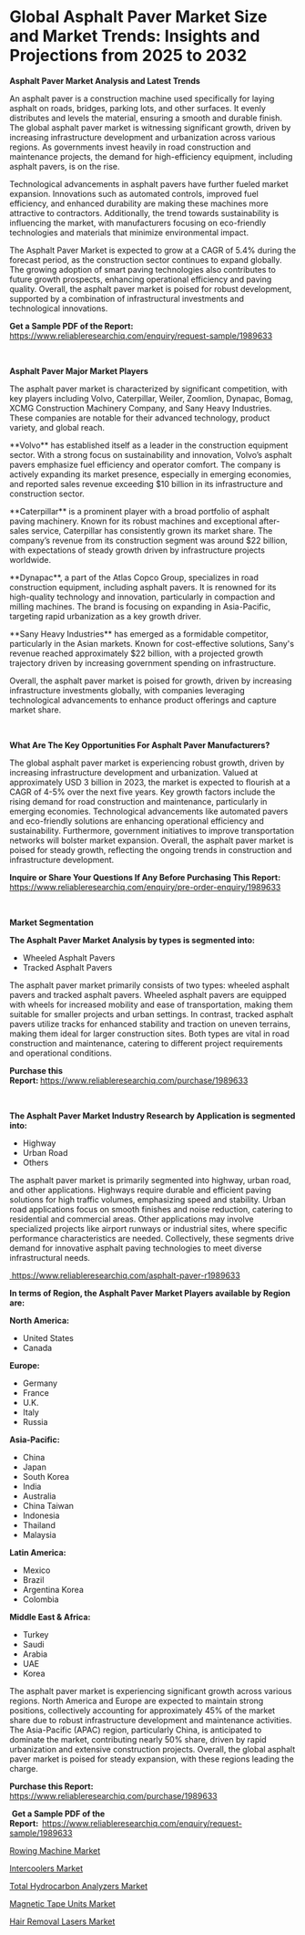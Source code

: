 <p><h1>Global Asphalt Paver Market Size and Market Trends: Insights and Projections from 2025 to 2032</h1></p><p><strong>Asphalt Paver Market Analysis and Latest Trends</strong></p>
<p><p>An asphalt paver is a construction machine used specifically for laying asphalt on roads, bridges, parking lots, and other surfaces. It evenly distributes and levels the material, ensuring a smooth and durable finish. The global asphalt paver market is witnessing significant growth, driven by increasing infrastructure development and urbanization across various regions. As governments invest heavily in road construction and maintenance projects, the demand for high-efficiency equipment, including asphalt pavers, is on the rise.</p><p>Technological advancements in asphalt pavers have further fueled market expansion. Innovations such as automated controls, improved fuel efficiency, and enhanced durability are making these machines more attractive to contractors. Additionally, the trend towards sustainability is influencing the market, with manufacturers focusing on eco-friendly technologies and materials that minimize environmental impact.</p><p>The Asphalt Paver Market is expected to grow at a CAGR of 5.4% during the forecast period, as the construction sector continues to expand globally. The growing adoption of smart paving technologies also contributes to future growth prospects, enhancing operational efficiency and paving quality. Overall, the asphalt paver market is poised for robust development, supported by a combination of infrastructural investments and technological innovations.</p></p>
<p><strong>Get a Sample PDF of the Report:&nbsp;</strong> <a href="https://www.reliableresearchiq.com/enquiry/request-sample/1989633?utm_campaign=104&utm_medium=2&utm_source=Github&utm_content=ia&utm_term=10042025&utm_id=asphalt-paver">https://www.reliableresearchiq.com/enquiry/request-sample/1989633</a></p>
<p>&nbsp;</p>
<p><strong>Asphalt Paver Major Market Players</strong></p>
<p><p>The asphalt paver market is characterized by significant competition, with key players including Volvo, Caterpillar, Weiler, Zoomlion, Dynapac, Bomag, XCMG Construction Machinery Company, and Sany Heavy Industries. These companies are notable for their advanced technology, product variety, and global reach.</p><p>**Volvo** has established itself as a leader in the construction equipment sector. With a strong focus on sustainability and innovation, Volvo’s asphalt pavers emphasize fuel efficiency and operator comfort. The company is actively expanding its market presence, especially in emerging economies, and reported sales revenue exceeding $10 billion in its infrastructure and construction sector.</p><p>**Caterpillar** is a prominent player with a broad portfolio of asphalt paving machinery. Known for its robust machines and exceptional after-sales service, Caterpillar has consistently grown its market share. The company’s revenue from its construction segment was around $22 billion, with expectations of steady growth driven by infrastructure projects worldwide.</p><p>**Dynapac**, a part of the Atlas Copco Group, specializes in road construction equipment, including asphalt pavers. It is renowned for its high-quality technology and innovation, particularly in compaction and milling machines. The brand is focusing on expanding in Asia-Pacific, targeting rapid urbanization as a key growth driver.</p><p>**Sany Heavy Industries** has emerged as a formidable competitor, particularly in the Asian markets. Known for cost-effective solutions, Sany's revenue reached approximately $22 billion, with a projected growth trajectory driven by increasing government spending on infrastructure.</p><p>Overall, the asphalt paver market is poised for growth, driven by increasing infrastructure investments globally, with companies leveraging technological advancements to enhance product offerings and capture market share.</p></p>
<p>&nbsp;</p>
<p><strong>What Are The Key Opportunities For Asphalt Paver Manufacturers?</strong></p>
<p><p>The global asphalt paver market is experiencing robust growth, driven by increasing infrastructure development and urbanization. Valued at approximately USD 3 billion in 2023, the market is expected to flourish at a CAGR of 4-5% over the next five years. Key growth factors include the rising demand for road construction and maintenance, particularly in emerging economies. Technological advancements like automated pavers and eco-friendly solutions are enhancing operational efficiency and sustainability. Furthermore, government initiatives to improve transportation networks will bolster market expansion. Overall, the asphalt paver market is poised for steady growth, reflecting the ongoing trends in construction and infrastructure development.</p></p>
<p><strong>Inquire or Share Your Questions If Any Before Purchasing This Report:</strong> <a href="https://www.reliableresearchiq.com/enquiry/pre-order-enquiry/1989633?utm_campaign=104&utm_medium=2&utm_source=Github&utm_content=ia&utm_term=10042025&utm_id=asphalt-paver">https://www.reliableresearchiq.com/enquiry/pre-order-enquiry/1989633</a></p>
<p>&nbsp;</p>
<p><strong>Market Segmentation</strong></p>
<p><strong>The Asphalt Paver Market Analysis by types is segmented into:</strong></p>
<p><ul><li>Wheeled Asphalt Pavers</li><li>Tracked Asphalt Pavers</li></ul></p>
<p><p>The asphalt paver market primarily consists of two types: wheeled asphalt pavers and tracked asphalt pavers. Wheeled asphalt pavers are equipped with wheels for increased mobility and ease of transportation, making them suitable for smaller projects and urban settings. In contrast, tracked asphalt pavers utilize tracks for enhanced stability and traction on uneven terrains, making them ideal for larger construction sites. Both types are vital in road construction and maintenance, catering to different project requirements and operational conditions.</p></p>
<p><strong>Purchase this Report:&nbsp;</strong><a href="https://www.reliableresearchiq.com/purchase/1989633?utm_campaign=104&utm_medium=2&utm_source=Github&utm_content=ia&utm_term=10042025&utm_id=asphalt-paver">https://www.reliableresearchiq.com/purchase/1989633</a></p>
<p>&nbsp;</p>
<p><strong>The Asphalt Paver Market Industry Research by Application is segmented into:</strong></p>
<p><ul><li>Highway</li><li>Urban Road</li><li>Others</li></ul></p>
<p><p>The asphalt paver market is primarily segmented into highway, urban road, and other applications. Highways require durable and efficient paving solutions for high traffic volumes, emphasizing speed and stability. Urban road applications focus on smooth finishes and noise reduction, catering to residential and commercial areas. Other applications may involve specialized projects like airport runways or industrial sites, where specific performance characteristics are needed. Collectively, these segments drive demand for innovative asphalt paving technologies to meet diverse infrastructural needs.</p></p>
<p><a href="https://www.reliableresearchiq.com/asphalt-paver-r1989633?utm_campaign=104&utm_medium=2&utm_source=Github&utm_content=ia&utm_term=10042025&utm_id=asphalt-paver">&nbsp;https://www.reliableresearchiq.com/asphalt-paver-r1989633</a></p>
<p><strong>In terms of Region, the Asphalt Paver Market Players available by Region are:</strong></p>
<p>
    <p> <strong> North America: </strong>
        <ul>
            <li>United States</li>
            <li>Canada</li>
        </ul>
        </p> 
    <p> <strong> Europe: </strong>
        <ul>
            <li>Germany</li>
            <li>France</li>
            <li>U.K.</li>
            <li>Italy</li>
            <li>Russia</li>
        </ul>
        </p> 
    <p> <strong> Asia-Pacific: </strong>
        <ul>
            <li>China</li>
            <li>Japan</li>
            <li>South Korea</li>
            <li>India</li>
            <li>Australia</li>
            <li>China Taiwan</li>
            <li>Indonesia</li>
            <li>Thailand</li>
            <li>Malaysia</li>
        </ul>
        </p> 
    <p> <strong> Latin America: </strong>
        <ul>
            <li>Mexico</li>
            <li>Brazil</li>
            <li>Argentina Korea</li>
            <li>Colombia</li>
        </ul>
        </p> 
    <p> <strong> Middle East & Africa: </strong>
        <ul>
            <li>Turkey</li>
            <li>Saudi</li>
            <li>Arabia</li>
            <li>UAE</li>
            <li>Korea</li>
        </ul>
    </p>
    </p>
<p><p>The asphalt paver market is experiencing significant growth across various regions. North America and Europe are expected to maintain strong positions, collectively accounting for approximately 45% of the market share due to robust infrastructure development and maintenance activities. The Asia-Pacific (APAC) region, particularly China, is anticipated to dominate the market, contributing nearly 50% share, driven by rapid urbanization and extensive construction projects. Overall, the global asphalt paver market is poised for steady expansion, with these regions leading the charge.</p></p>
<p><strong>Purchase this Report: </strong><a href="https://www.reliableresearchiq.com/purchase/1989633?utm_campaign=104&utm_medium=2&utm_source=Github&utm_content=ia&utm_term=10042025&utm_id=asphalt-paver">https://www.reliableresearchiq.com/purchase/1989633</a></p>
<p>&nbsp;<strong>Get a Sample PDF of the Report:&nbsp;&nbsp;</strong><a href="https://www.reliableresearchiq.com/enquiry/request-sample/1989633?utm_campaign=104&utm_medium=2&utm_source=Github&utm_content=ia&utm_term=10042025&utm_id=asphalt-paver">https://www.reliableresearchiq.com/enquiry/request-sample/1989633</a></p>
<p><strong></strong></p>
<p><p><a href="https://github.com/uripeachrii/Market-Research-Report-List-1/blob/main/rowing-machine-market.md?utm_campaign=104&utm_medium=2&utm_source=Github&utm_content=ia&utm_term=10042025&utm_id=asphalt-paver">Rowing Machine Market</a></p><p><a href="https://github.com/taveyasenay/Market-Research-Report-List-1/blob/main/intercoolers-market.md?utm_campaign=104&utm_medium=2&utm_source=Github&utm_content=ia&utm_term=10042025&utm_id=asphalt-paver">Intercoolers Market</a></p><p><a href="https://github.com/ssaradulai/Market-Research-Report-List-1/blob/main/total-hydrocarbon-analyzers-market.md?utm_campaign=104&utm_medium=2&utm_source=Github&utm_content=ia&utm_term=10042025&utm_id=asphalt-paver">Total Hydrocarbon Analyzers Market</a></p><p><a href="https://github.com/laingragle95/Market-Research-Report-List-1/blob/main/magnetic-tape-units-market.md?utm_campaign=104&utm_medium=2&utm_source=Github&utm_content=ia&utm_term=10042025&utm_id=asphalt-paver">Magnetic Tape Units Market</a></p><p><a href="https://github.com/janotjuljo/Market-Research-Report-List-1/blob/main/hair-removal-lasers-market.md?utm_campaign=104&utm_medium=2&utm_source=Github&utm_content=ia&utm_term=10042025&utm_id=asphalt-paver">Hair Removal Lasers Market</a></p></p>